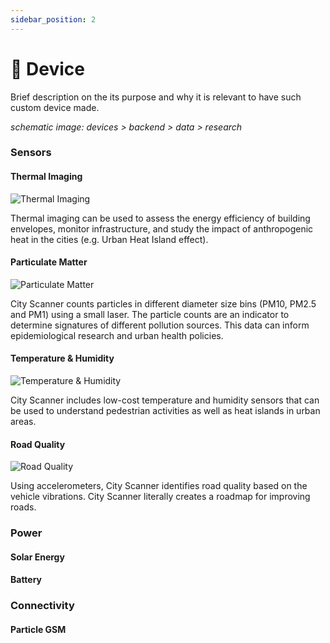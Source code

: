 ```yaml
---
sidebar_position: 2
---
```


# 🧭 Device

<!-- 🕹️ -->

Brief description on the its purpose and why it is relevant to have such custom device made.

_schematic image: devices > backend > data > research_

### Sensors

#### Thermal Imaging

![Thermal Imaging](@site/static/files/device/thermal.svg)

Thermal imaging can be used to assess the energy efficiency of building envelopes, monitor infrastructure, and study the impact of anthropogenic heat in the cities (e.g. Urban Heat Island effect).

#### Particulate Matter

![Particulate Matter](@site/static/files/device/particulate.svg)

City Scanner counts particles in different diameter size bins (PM10, PM2.5 and PM1) using a small laser. The particle counts are an indicator to determine signatures of different pollution sources. This data can inform epidemiological research and urban health policies.

#### Temperature & Humidity

![Temperature & Humidity](@site/static/files/device/temperature.svg)

City Scanner includes low-cost temperature and humidity sensors that can be used to understand pedestrian activities as well as heat islands in urban areas.

#### Road Quality

![Road Quality](@site/static/files/device/road.svg)

Using accelerometers, City Scanner identifies road quality based on the vehicle vibrations. City Scanner literally creates a roadmap for improving roads.

### Power

#### Solar Energy

#### Battery

### Connectivity

#### Particle GSM
